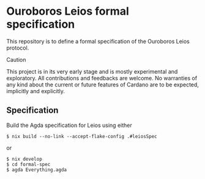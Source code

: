 # Ouroboros Leios formal specification

This repository is to define a formal specification of the Ouroboros Leios protocol.

> [!CAUTION]
> This project is in its very early stage and is mostly
> experimental and exploratory. All contributions and feedbacks are
> welcome. No warranties of any kind about the current or future
> features of Cardano are to be expected, implicitly and explicitly.

## Specification

Build the Agda specification for Leios using either

```console
$ nix build --no-link --accept-flake-config .#leiosSpec
```

or

```console
$ nix develop
$ cd formal-spec
$ agda Everything.agda
```
